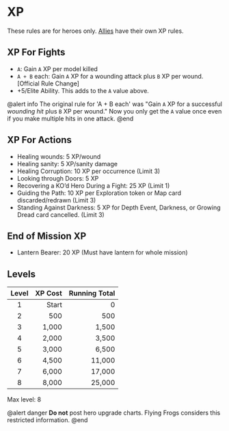 ﻿
# XP

These rules are for heroes only. [Allies](Allies.htm#ally-xp-and-upgrades) have their own XP rules.

## XP For Fights

* `A`: Gain `A` XP per model killed
* `A + B` each: Gain `A` XP for a wounding attack plus `B` XP per wound. [Official Rule Change]
* +5/Elite Ability. This adds to the `A` value above.


@alert info
The original rule for 'A + B each' was "Gain `A` XP for a successful *wounding hit* plus `B` XP per wound." Now you only get the `A` value once even if you make multiple hits in one attack.
@end

## XP For Actions

* Healing wounds: 5 XP/wound
* Healing sanity: 5 XP/sanity damage
* Healing Corruption: 10 XP per occurrence (Limit 3)
* Looking through Doors: 5 XP
* Recovering a KO’d Hero During a Fight: 25 XP (Limit 1)
* Guiding the Path: 10 XP per Exploration token or Map card discarded/redrawn (Limit 3)
* Standing Against Darkness: 5 XP for Depth Event, Darkness, or Growing Dread card cancelled. (Limit 3)


## End of Mission XP

* Lantern Bearer: 20 XP (Must have lantern for whole mission)

## Levels

| Level | XP Cost | Running Total  
|:-----:|--------:|---------------:
| 1     | Start   | 0                  
| 2     | 500     | 500                
| 3     | 1,000   | 1,500              
| 4     | 2,000   | 3,500              
| 5     | 3,000   | 6,500              
| 6     | 4,500   | 11,000             
| 7     | 6,000   | 17,000             
| 8     | 8,000   | 25,000             

Max level: 8

@alert danger
**Do not** post hero upgrade charts. Flying Frogs considers this restricted information.
@end

